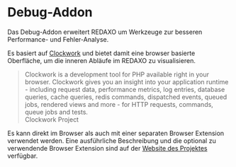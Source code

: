 Debug-Addon
===========

Das Debug-Addon erweitert REDAXO um Werkzeuge zur besseren Performance- und Fehler-Analyse.

Es basiert auf [Clockwork](https://underground.works/clockwork) und bietet damit eine browser basierte Oberfläche,
um die inneren Abläufe im REDAXO zu visualisieren.

<blockquote>
Clockwork is a development tool for PHP available right in your browser.
Clockwork gives you an insight into your application runtime - including request data,
performance metrics, log entries, database queries, cache queries, redis commands, dispatched events, queued jobs,
rendered views and more - for HTTP requests, commands, queue jobs and tests.
<footer>Clockwork Project</footer>
</blockquote>

Es kann direkt im Browser als auch mit einer separaten Browser Extension verwendet werden.
Eine ausführliche Beschreibung und die optional zu verwendende Browser Extension sind auf der [Website des Projektes](https://underground.works/clockwork) verfügbar.

